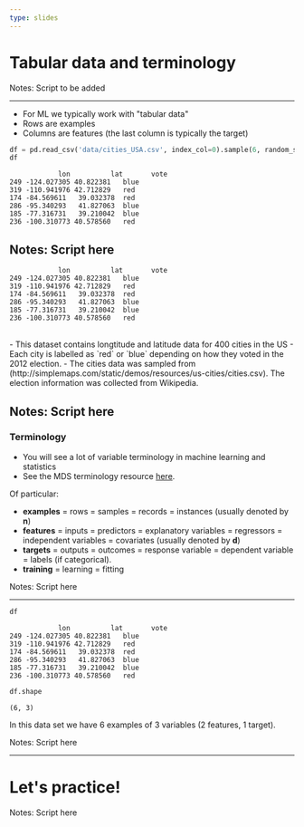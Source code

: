 ```yaml
---
type: slides
---
```


# Tabular data and terminology

Notes: Script to be added

---

- For ML we typically work with "tabular data"
- Rows are examples
- Columns are features (the last column is typically the target)

```python
df = pd.read_csv('data/cities_USA.csv', index_col=0).sample(6, random_state=100)
df
```

```out
            lon 	     lat	   vote
249	-124.027305	40.822381	blue
319	-110.941976	42.712829	red
174	-84.569611	 39.032378	red
286	-95.340293	 41.827063	blue
185	-77.316731	 39.210042	blue
236	-100.310773	40.578560	red

```
Notes: Script here
---

  

```out
            lon 	     lat	   vote
249	-124.027305	40.822381	blue
319	-110.941976	42.712829	red
174	-84.569611	 39.032378	red
286	-95.340293	 41.827063	blue
185	-77.316731	 39.210042	blue
236	-100.310773	40.578560	red

```
<br>    
- This dataset contains longtitude and latitude data for 400 cities in the US
- Each city is labelled as `red` or `blue` depending on how they voted in the 2012 election.
- The cities data was sampled from (http://simplemaps.com/static/demos/resources/us-cities/cities.csv). The election information was collected from Wikipedia.

Notes: Script here
---

### Terminology


- You will see a lot of variable terminology in machine learning and statistics
- See the MDS terminology resource [here](https://ubc-mds.github.io/resources_pages/terminology/).

Of particular:
- **examples** = rows = samples = records = instances (usually denoted by **n**)
- **features** = inputs = predictors = explanatory variables = regressors = independent variables = covariates (usually denoted by **d**)
- **targets** = outputs = outcomes = response variable = dependent variable = labels (if categorical).
- **training** = learning = fitting

Notes: Script here

---

```python
df
```

```out
            lon 	     lat	   vote
249	-124.027305	40.822381	blue
319	-110.941976	42.712829	red
174	-84.569611	 39.032378	red
286	-95.340293	 41.827063	blue
185	-77.316731	 39.210042	blue
236	-100.310773	40.578560	red

```

```python
df.shape
```

```out
(6, 3)
```

In this data set we have 6 examples of 3 variables (2 features, 1 target).

Notes: Script here

---

# Let's practice!

Notes: Script here
